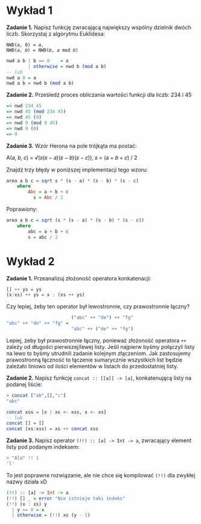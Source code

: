# Wykład 1

**Zadanie 1.** Napisz funkcję zwracającą największy wspólny dzielnik dwóch liczb. Skorzystaj z algorytmu Euklidesa:
```
NWD(𝑎, 0) = 𝑎,
NWD(𝑎, 𝑏) = NWD(𝑏, 𝑎 mod 𝑏)
```

```haskell
nwd a b | b == 0    = a
        | otherwise = nwd b (mod a b)
-- lub
nwd a 0 = a
nwd a b = nwd b (mod a b)
```

**Zadanie 2.** Prześledź proces obliczania wartości funkcji dla liczb: 234 i 45

```haskell
=> nwd 234 45
=> nwd 45 (mod 234 45)
=> nwd 45 (9)
=> nwd 9 (mod 9 45)
=> nwd 9 (0)
=> 9
```
**Zadanie 3.** Wzór Herona na pole trójkąta ma postać:

A(𝑎, 𝑏, 𝑐) = √(𝑠(𝑠 − 𝑎)(𝑠 − 𝑏)(𝑠 − 𝑐)), 𝑠 = (𝑎 + 𝑏 + 𝑐) / 2

Znajdź trzy błędy w poniższej implementacji tego wzoru:

```haskell
area a b c = sqrt s * (s - a) * (s - b) * (s - c)
    where
        Abc = a + b + c
          s = Abc / 2
```

Poprawiony:
```haskell
area a b c = sqrt (s * (s - a) * (s - b) * (s - c))
    where
        abc = a + b + c
        s = abc / 2
```

# Wykład 2

**Zadanie 1.** Przeanalizuj złożoność operatora konkatenacji:
```haskell
[] ++ ys = ys
(x:xs) ++ ys = x : (xs ++ ys)
```

Czy lepiej, żeby ten operator był lewostronnie, czy prawostronnie łączny?
```haskell
                        ("abc" ++ "de") ++ "fg"
"abc" ++ "de" ++ "fg" = 
                        "abc" ++ ("de" ++ "fg")
```

Lepiej, żeby był prawostronnie łączny, ponieważ złożoność operatora `++` zależy od długości pierwszej/lewej listy. Jeśli najpierw byśmy połączyli listy na lewo to byśmy utrudnili zadanie kolejnym złączeniom. Jak zastosujemy prawostronną łączność to łączenie sumarycznie wszystkich list będzie zależało liniowo od ilości elementów w listach do przedostatniej listy.

**Zadanie 2.** Napisz funkcję `concat :: [[a]] -> [a]`, konkatenującą listy na podanej liście:
```haskell
> concat ["ab",[],"c"]
"abc"
```

```haskell
concat xss = [x | xs <- xss, x <- xs]
-- lub
concat [] = []
concat (xs:xss) = xs ++ concat xss
```

**Zadanie 3.** Napisz operator `(!!) :: [a] -> Int -> a`, zwracający element listy pod podanym indeksem:
```haskell
> "Ala" !! 1
'l'
```
To jest poprawne rozwiązanie, ale nie chce się kompilować `(!!)` dla zwykłej nazwy działa xD
```haskell
(!!) :: [a] -> Int -> a
(!!) [] _ = error "Nie istnieje taki indeks"
(!!) (x : xs) y
  | y == 0 = x
  | otherwise = (!!) xs (y - 1)
```




